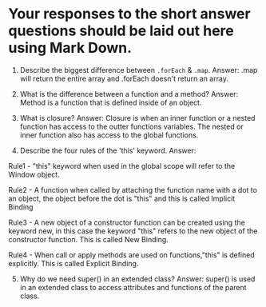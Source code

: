 # Your responses to the short answer questions should be laid out here using Mark Down.
1. Describe the biggest difference between `.forEach` & `.map`.
Answer: .map will return the entire array and .forEach doesn't return an array. 

2. What is the difference between a function and a method?
Answer: Method is a function that is defined inside of an object.  

3. What is closure?
Answer: Closure is when an inner function or a nested function has access to the outter functions variables. The nested or inner function also has access to the global functions.
 
4. Describe the four rules of the 'this' keyword.
Answer: 

Rule1 - "this" keyword when used in the global scope will refer to the Window object.

Rule2 - A function when called by attaching the function name with a dot to an object, the object before the dot is "this" and this is called Implicit Binding

Rule3 - A new object of a constructor function can be created using the keyword new, in this case the keyword "this" refers to the new object of the constructor function. This is called New Binding.

Rule4 -  When call or apply methods are used on functions,"this" is defined explicitly. This is called Explicit Binding.

5. Why do we need super() in an extended class?
Answer: super() is used in an extended class to access attributes and functions of the parent class.
